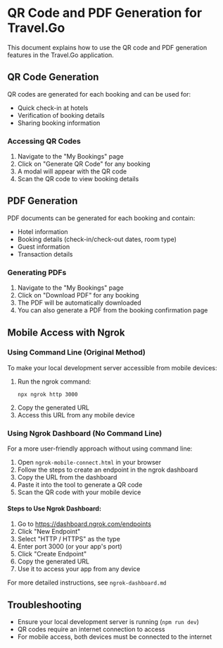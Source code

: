 # QR Code and PDF Generation for Travel.Go

This document explains how to use the QR code and PDF generation features in the Travel.Go application.

## QR Code Generation

QR codes are generated for each booking and can be used for:
- Quick check-in at hotels
- Verification of booking details
- Sharing booking information

### Accessing QR Codes

1. Navigate to the "My Bookings" page
2. Click on "Generate QR Code" for any booking
3. A modal will appear with the QR code
4. Scan the QR code to view booking details

## PDF Generation

PDF documents can be generated for each booking and contain:
- Hotel information
- Booking details (check-in/check-out dates, room type)
- Guest information
- Transaction details

### Generating PDFs

1. Navigate to the "My Bookings" page
2. Click on "Download PDF" for any booking
3. The PDF will be automatically downloaded
4. You can also generate a PDF from the booking confirmation page

## Mobile Access with Ngrok

### Using Command Line (Original Method)

To make your local development server accessible from mobile devices:

1. Run the ngrok command:
   ```
   npx ngrok http 3000
   ```
2. Copy the generated URL
3. Access this URL from any mobile device

### Using Ngrok Dashboard (No Command Line)

For a more user-friendly approach without using command line:

1. Open `ngrok-mobile-connect.html` in your browser
2. Follow the steps to create an endpoint in the ngrok dashboard
3. Copy the URL from the dashboard
4. Paste it into the tool to generate a QR code
5. Scan the QR code with your mobile device

#### Steps to Use Ngrok Dashboard:

1. Go to https://dashboard.ngrok.com/endpoints
2. Click "New Endpoint"
3. Select "HTTP / HTTPS" as the type
4. Enter port 3000 (or your app's port)
5. Click "Create Endpoint"
6. Copy the generated URL
7. Use it to access your app from any device

For more detailed instructions, see `ngrok-dashboard.md`

## Troubleshooting

- Ensure your local development server is running (`npm run dev`)
- QR codes require an internet connection to access
- For mobile access, both devices must be connected to the internet 